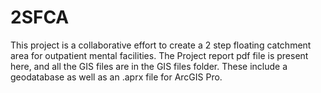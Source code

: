 # 2SFCA
This project is a collaborative effort to create a 2 step floating catchment area for outpatient mental facilities. The Project report pdf file is present here, and all the GIS files are in the GIS files folder. These include a geodatabase as well as an .aprx file for ArcGIS Pro. 
